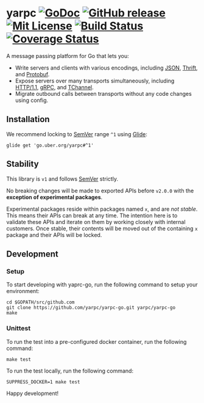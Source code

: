 # yarpc [![GoDoc][doc-img]][doc] [![GitHub release][release-img]][release] [![Mit License][mit-img]][mit] [![Build Status][ci-img]][ci] [![Coverage Status][cov-img]][cov]

A message passing platform for Go that lets you:

* Write servers and clients with various encodings, including [JSON](http://www.json.org/), [Thrift](https://thrift.apache.org/), and [Protobuf](https://developers.google.com/protocol-buffers/).
* Expose servers over many transports simultaneously, including [HTTP/1.1](https://www.w3.org/Protocols/rfc2616/rfc2616.html), [gRPC](https://grpc.io/), and [TChannel](https://github.com/uber/tchannel).
* Migrate outbound calls between transports without any code changes using config.

## Installation

We recommend locking to [SemVer](http://semver.org/) range `^1` using [Glide](https://github.com/Masterminds/glide):

```
glide get 'go.uber.org/yarpc#^1'
```

## Stability

This library is `v1` and follows [SemVer](http://semver.org/) strictly.

No breaking changes will be made to exported APIs before `v2.0.0` with the
**exception of experimental packages**.

Experimental packages reside within packages named `x`, and are *not stable*. This means their
APIs can break at any time. The intention here is to validate these APIs and iterate on them
by working closely with internal customers. Once stable, their contents will be moved out of
the containing `x` package and their APIs will be locked.

[doc-img]: http://img.shields.io/badge/GoDoc-Reference-blue.svg
[doc]: https://godoc.org/go.uber.org/yarpc

[release-img]: https://img.shields.io/github/release/yarpc/yarpc-go.svg
[release]: https://github.com/yarpc/yarpc-go/releases

[mit-img]: http://img.shields.io/badge/License-MIT-blue.svg
[mit]: https://github.com/yarpc/yarpc-go/blob/master/LICENSE

[ci-img]: https://badge.buildkite.com/f7d8e675c4d5ee4f5c4e4c2e33ca03c5be9bde22b186750538.svg?branch=master      
[ci]: https://buildkite.com/uberopensource/yarpc-go

[cov-img]: https://codecov.io/gh/yarpc/yarpc-go/branch/master/graph/badge.svg
[cov]: https://codecov.io/gh/yarpc/yarpc-go/branch/master

## Development

### Setup

To start developing with yaprc-go, run the following command to setup your environment:

```
cd $GOPATH/src/github.com
git clone https://github.com/yarpc/yarpc-go.git yarpc/yarpc-go
make
```

### Unittest

To run the test into a pre-configured docker container, run the following command:
```
make test
```

To run the test locally, run the following command:
```
SUPPRESS_DOCKER=1 make test
```

Happy development!